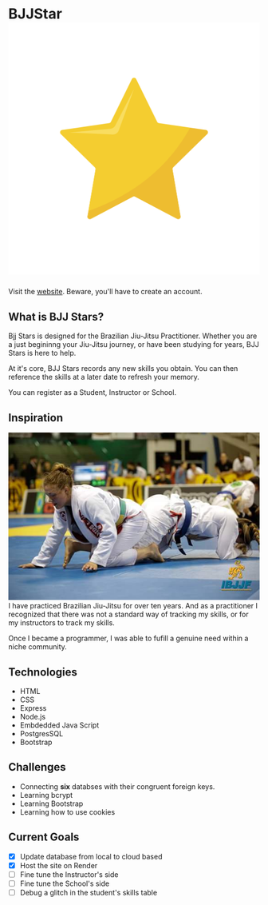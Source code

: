 # BJJStar ![star](./public/images/star.jpg)
Visit the [website](https://bjj-stars.onrender.com).  Beware, you'll have to create an account. 


## What is BJJ Stars?
Bjj Stars is designed for the Brazilian Jiu-Jitsu Practitioner. Whether you are a just begininng your Jiu-Jitsu journey, or have been studying for years, BJJ Stars is here to help.

At it's core, BJJ Stars records any new skills you obtain. You can then reference the skills at a later date to refresh your memory.

You can register as a Student, Instructor or School.

## Inspiration
![star](./public/images/bjj15.jpeg)
I have practiced Brazilian Jiu-Jitsu for over ten years. And as a practitioner I recognized that there was not a standard way of tracking my skills, or for my instructors to track my skills. 

Once I became a programmer, I was able to fufill a genuine need within a niche community.

## Technologies
- HTML
- CSS
- Express
- Node.js
- Embdedded Java Script
- PostgresSQL
- Bootstrap

## Challenges
- Connecting **six** databses with their congruent foreign keys.
- Learning bcrypt
- Learning Bootstrap
- Learning how to use cookies

## Current Goals

- [x] Update database from local to cloud based
- [x] Host the site on Render
- [ ] Fine tune the Instructor's side
- [ ] Fine tune the School's side
- [ ] Debug a glitch in the student's skills table
